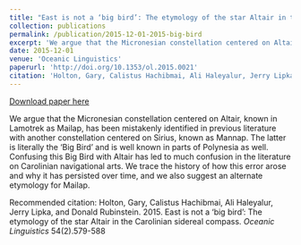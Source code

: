 ```yaml
---
title: "East is not a ‘big bird’: The etymology of the star Altair in the Carolinian sidereal compass."
collection: publications
permalink: /publication/2015-12-01-2015-big-bird
excerpt: 'We argue that the Micronesian constellation centered on Altair, known in Lamotrek as Mailap, has been mistakenly identified in previous literature with another constellation centered on Sirius, known as Mannap. The latter is literally the ‘Big Bird’ and is well known in parts of Polynesia as well. Confusing this Big Bird with Altair has led to much confusion in the literature on Carolinian navigational arts. We trace the history of how this error arose and why it has persisted over time, and we also suggest an alternate etymology for Mailap.'
date: 2015-12-01
venue: 'Oceanic Linguistics'
paperurl: 'http://doi.org/10.1353/ol.2015.0021'
citation: 'Holton, Gary, Calistus Hachibmai, Ali Haleyalur, Jerry Lipka, and Donald Rubinstein. 2015. East is not a ‘big bird’: The etymology of the star Altair in the Carolinian sidereal compass. <i>Oceanic Linguistics</i> 54(2).579-588'
---
```


<a href='http://doi.org/10.1353/ol.2015.0021'>Download paper here</a>

We argue that the Micronesian constellation centered on Altair, known in Lamotrek as Mailap, has been mistakenly identified in previous literature with another constellation centered on Sirius, known as Mannap. The latter is literally the ‘Big Bird’ and is well known in parts of Polynesia as well. Confusing this Big Bird with Altair has led to much confusion in the literature on Carolinian navigational arts. We trace the history of how this error arose and why it has persisted over time, and we also suggest an alternate etymology for Mailap.

Recommended citation: Holton, Gary, Calistus Hachibmai, Ali Haleyalur, Jerry Lipka, and Donald Rubinstein. 2015. East is not a ‘big bird’: The etymology of the star Altair in the Carolinian sidereal compass. <i>Oceanic Linguistics</i> 54(2).579-588